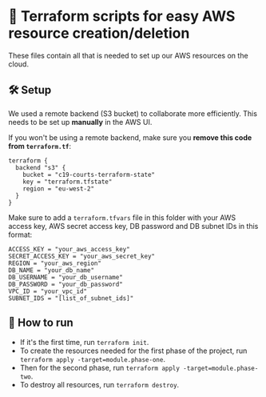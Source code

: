 # 👾 Terraform scripts for easy AWS resource creation/deletion

These files contain all that is needed to set up our AWS resources on the cloud.

## 🛠️ Setup

We used a remote backend (S3 bucket) to collaborate more efficiently. This needs to be set up **manually** in the AWS UI.

If you won't be using a remote backend, make sure you **remove this code from `terraform.tf`**:

```
terraform {
  backend "s3" {
    bucket = "c19-courts-terraform-state"
    key = "terraform.tfstate"
    region = "eu-west-2"
  }
}
```

Make sure to add a `terraform.tfvars` file in this folder with your AWS access key, AWS secret access key, DB password and DB subnet IDs in this format:
```
ACCESS_KEY = "your_aws_access_key"
SECRET_ACCESS_KEY = "your_aws_secret_key"
REGION = "your_aws_region"
DB_NAME = "your_db_name"
DB_USERNAME = "your_db_username"
DB_PASSWORD = "your_db_password"
VPC_ID = "your_vpc_id"
SUBNET_IDS = "[list_of_subnet_ids]"
```

## 🚀 How to run

- If it's the first time, run `terraform init`.
- To create the resources needed for the first phase of the project, run `terraform apply -target=module.phase-one`.
- Then for the second phase, run `terraform apply -target=module.phase-two`.
- To destroy all resources, run `terraform destroy`.